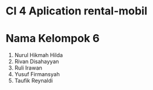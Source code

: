 # CI 4 Aplication rental-mobil
# Nama Kelompok 6
1. Nurul Hikmah Hilda
2. Rivan Disahayyan
3. Ruli Irawan
4. Yusuf Firmansyah
5. Taufik Reynaldi

